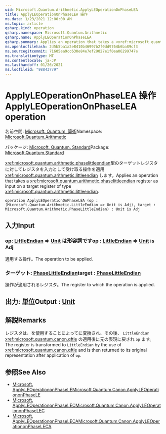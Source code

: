 ```yaml
---
uid: Microsoft.Quantum.Arithmetic.ApplyLEOperationOnPhaseLEA
title: ApplyLEOperationOnPhaseLEA 操作
ms.date: 1/23/2021 12:00:00 AM
ms.topic: article
qsharp.kind: operation
qsharp.namespace: Microsoft.Quantum.Arithmetic
qsharp.name: ApplyLEOperationOnPhaseLEA
qsharp.summary: Applies an operation that takes a <xref:microsoft.quantum.arithmetic.phaselittleendian> register as input on a target register of type <xref:microsoft.quantum.arithmetic.littleendian>.
ms.openlocfilehash: 2d5b5ba1a2e8410b46997b2f0dd9764b6ba89cf3
ms.sourcegitcommit: 71605ea9cc630e84e7ef29027e1f0ea06299747e
ms.translationtype: MT
ms.contentlocale: ja-JP
ms.lasthandoff: 01/26/2021
ms.locfileid: "98843779"
---
```

# <a name="applyleoperationonphaselea-operation"></a><span data-ttu-id="9de94-102">ApplyLEOperationOnPhaseLEA 操作</span><span class="sxs-lookup"><span data-stu-id="9de94-102">ApplyLEOperationOnPhaseLEA operation</span></span>

<span data-ttu-id="9de94-103">名前空間: [Microsoft. Quantum. 算術](xref:Microsoft.Quantum.Arithmetic)</span><span class="sxs-lookup"><span data-stu-id="9de94-103">Namespace: [Microsoft.Quantum.Arithmetic](xref:Microsoft.Quantum.Arithmetic)</span></span>

<span data-ttu-id="9de94-104">パッケージ: [Microsoft. Quantum. Standard](https://nuget.org/packages/Microsoft.Quantum.Standard)</span><span class="sxs-lookup"><span data-stu-id="9de94-104">Package: [Microsoft.Quantum.Standard](https://nuget.org/packages/Microsoft.Quantum.Standard)</span></span>


<span data-ttu-id="9de94-105"><xref:microsoft.quantum.arithmetic.phaselittleendian>型のターゲットレジスタに対してレジスタを入力として受け取る操作を適用 <xref:microsoft.quantum.arithmetic.littleendian> します。</span><span class="sxs-lookup"><span data-stu-id="9de94-105">Applies an operation that takes a <xref:microsoft.quantum.arithmetic.phaselittleendian> register as input on a target register of type <xref:microsoft.quantum.arithmetic.littleendian>.</span></span>

```qsharp
operation ApplyLEOperationOnPhaseLEA (op : (Microsoft.Quantum.Arithmetic.LittleEndian => Unit is Adj), target : Microsoft.Quantum.Arithmetic.PhaseLittleEndian) : Unit is Adj
```


## <a name="input"></a><span data-ttu-id="9de94-106">入力</span><span class="sxs-lookup"><span data-stu-id="9de94-106">Input</span></span>

### <a name="op--littleendian--unit--is-adj"></a><span data-ttu-id="9de94-107">op: [LittleEndian](xref:Microsoft.Quantum.Arithmetic.LittleEndian) => [Unit](xref:microsoft.quantum.lang-ref.unit)  は形容詞です</span><span class="sxs-lookup"><span data-stu-id="9de94-107">op : [LittleEndian](xref:Microsoft.Quantum.Arithmetic.LittleEndian) => [Unit](xref:microsoft.quantum.lang-ref.unit)  is Adj</span></span>

<span data-ttu-id="9de94-108">適用する操作。</span><span class="sxs-lookup"><span data-stu-id="9de94-108">The operation to be applied.</span></span>


### <a name="target--phaselittleendian"></a><span data-ttu-id="9de94-109">ターゲット: [PhaseLittleEndian](xref:Microsoft.Quantum.Arithmetic.PhaseLittleEndian)</span><span class="sxs-lookup"><span data-stu-id="9de94-109">target : [PhaseLittleEndian](xref:Microsoft.Quantum.Arithmetic.PhaseLittleEndian)</span></span>

<span data-ttu-id="9de94-110">操作が適用されるレジスタ。</span><span class="sxs-lookup"><span data-stu-id="9de94-110">The register to which the operation is applied.</span></span>



## <a name="output--unit"></a><span data-ttu-id="9de94-111">出力: [単位](xref:microsoft.quantum.lang-ref.unit)</span><span class="sxs-lookup"><span data-stu-id="9de94-111">Output : [Unit](xref:microsoft.quantum.lang-ref.unit)</span></span>



## <a name="remarks"></a><span data-ttu-id="9de94-112">解説</span><span class="sxs-lookup"><span data-stu-id="9de94-112">Remarks</span></span>

<span data-ttu-id="9de94-113">レジスタは、を使用することによってに変換され、その後、 `LittleEndian` <xref:microsoft.quantum.canon.qftle> の適用後に元の表現に戻され `op` ます。</span><span class="sxs-lookup"><span data-stu-id="9de94-113">The register is transformed to `LittleEndian` by the use of <xref:microsoft.quantum.canon.qftle> and is then returned to its original representation after application of `op`.</span></span>

## <a name="see-also"></a><span data-ttu-id="9de94-114">参照</span><span class="sxs-lookup"><span data-stu-id="9de94-114">See Also</span></span>

- [<span data-ttu-id="9de94-115">Microsoft. ApplyLEOperationonPhaseLE</span><span class="sxs-lookup"><span data-stu-id="9de94-115">Microsoft.Quantum.Canon.ApplyLEOperationonPhaseLE</span></span>](xref:Microsoft.Quantum.Canon.ApplyLEOperationonPhaseLE)
- [<span data-ttu-id="9de94-116">Microsoft. ApplyLEOperationonPhaseLEC</span><span class="sxs-lookup"><span data-stu-id="9de94-116">Microsoft.Quantum.Canon.ApplyLEOperationonPhaseLEC</span></span>](xref:Microsoft.Quantum.Canon.ApplyLEOperationonPhaseLEC)
- [<span data-ttu-id="9de94-117">Microsoft. ApplyLEOperationonPhaseLECA</span><span class="sxs-lookup"><span data-stu-id="9de94-117">Microsoft.Quantum.Canon.ApplyLEOperationonPhaseLECA</span></span>](xref:Microsoft.Quantum.Canon.ApplyLEOperationonPhaseLECA)
